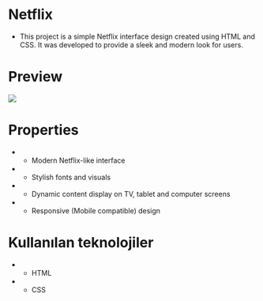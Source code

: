 # Netflix

- This project is a simple Netflix interface design created using HTML and CSS. It was developed to provide a sleek and modern look for users.

# Preview

 ![](/assets/images/netflix1.gif)

# Properties

- - Modern Netflix-like interface

- - Stylish fonts and visuals

- - Dynamic content display on TV, tablet and computer screens

- - Responsive (Mobile compatible) design


# Kullanılan teknolojiler

- - HTML
- - CSS 
